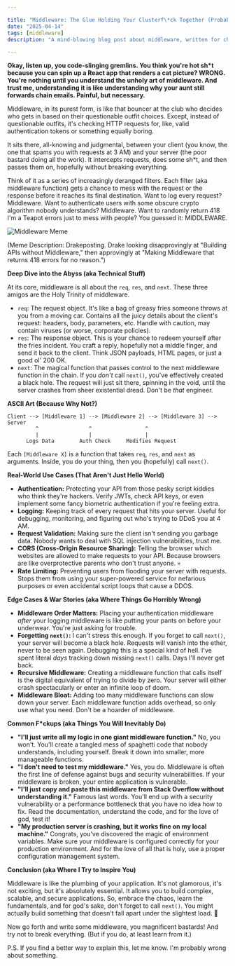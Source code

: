 ```yaml
---

title: "Middleware: The Glue Holding Your Clusterf\*ck Together (Probably)"
date: "2025-04-14"
tags: [middleware]
description: "A mind-blowing blog post about middleware, written for chaotic Gen Z engineers."

---
```


**Okay, listen up, you code-slinging gremlins. You think you're hot sh\*t because you can spin up a React app that renders a cat picture? WRONG. You're nothing until you understand the unholy art of middleware. And trust me, understanding it is like understanding why your aunt still forwards chain emails. Painful, but necessary.**

Middleware, in its purest form, is like that bouncer at the club who decides who gets in based on their questionable outfit choices. Except, instead of questionable outfits, it's checking HTTP requests for, like, valid authentication tokens or something equally boring.

It sits there, all-knowing and judgmental, between your client (you know, the one that spams you with requests at 3 AM) and your server (the poor bastard doing all the work). It intercepts requests, does some sh\*t, and then passes them on, hopefully without breaking everything.

Think of it as a series of increasingly deranged filters. Each filter (aka middleware function) gets a chance to mess with the request or the response before it reaches its final destination. Want to log every request? Middleware. Want to authenticate users with some obscure crypto algorithm nobody understands? Middleware. Want to randomly return 418 I'm a Teapot errors just to mess with people? You guessed it: MIDDLEWARE.

![Middleware Meme](https://i.imgflip.com/70q989.jpg)

(Meme Description: Drakeposting. Drake looking disapprovingly at "Building APIs without Middleware," then approvingly at "Making Middleware that returns 418 errors for no reason.")

**Deep Dive into the Abyss (aka Technical Stuff)**

At its core, middleware is all about the `req`, `res`, and `next`. These three amigos are the Holy Trinity of middleware.

*   `req`: The request object. It's like a bag of greasy fries someone throws at you from a moving car. Contains all the juicy details about the client's request: headers, body, parameters, etc. Handle with caution, may contain viruses (or worse, corporate policies).
*   `res`: The response object. This is your chance to redeem yourself after the fries incident. You craft a reply, hopefully not a middle finger, and send it back to the client. Think JSON payloads, HTML pages, or just a good ol' 200 OK.
*   `next`: The magical function that passes control to the next middleware function in the chain. If you *don't* call `next()`, you've effectively created a black hole. The request will just sit there, spinning in the void, until the server crashes from sheer existential dread. Don't be *that* engineer.

**ASCII Art (Because Why Not?)**

```
Client --> [Middleware 1] --> [Middleware 2] --> [Middleware 3] --> Server
         ^                ^                 ^
         |                |                 |
      Logs Data        Auth Check     Modifies Request
```

Each `[Middleware X]` is a function that takes `req`, `res`, and `next` as arguments. Inside, you do your thing, then you (hopefully) call `next()`.

**Real-World Use Cases (That Aren't Just Hello World)**

*   **Authentication:** Protecting your API from those pesky script kiddies who think they're hackers. Verify JWTs, check API keys, or even implement some fancy biometric authentication if you're feeling extra.
*   **Logging:** Keeping track of every request that hits your server. Useful for debugging, monitoring, and figuring out who's trying to DDoS you at 4 AM.
*   **Request Validation:** Making sure the client isn't sending you garbage data. Nobody wants to deal with SQL injection vulnerabilities, trust me.
*   **CORS (Cross-Origin Resource Sharing):** Telling the browser which websites are allowed to make requests to your API. Because browsers are like overprotective parents who don't trust anyone. 💀
*   **Rate Limiting:** Preventing users from flooding your server with requests. Stops them from using your super-powered service for nefarious purposes or even accidental script loops that cause a DDOS.

**Edge Cases & War Stories (aka Where Things Go Horribly Wrong)**

*   **Middleware Order Matters:** Placing your authentication middleware *after* your logging middleware is like putting your pants on before your underwear. You're just asking for trouble.
*   **Forgetting `next()`:** I can't stress this enough. If you forget to call `next()`, your server will become a black hole. Requests will vanish into the ether, never to be seen again. Debugging this is a special kind of hell. I've spent literal *days* tracking down missing `next()` calls. Days I'll never get back.
*   **Recursive Middleware:** Creating a middleware function that calls itself is the digital equivalent of trying to divide by zero. Your server will either crash spectacularly or enter an infinite loop of doom.
*   **Middleware Bloat:** Adding too many middleware functions can slow down your server. Each middleware function adds overhead, so only use what you need. Don't be a hoarder of middleware.

**Common F\*ckups (aka Things You Will Inevitably Do)**

*   **"I'll just write all my logic in one giant middleware function."** No, you won't. You'll create a tangled mess of spaghetti code that nobody understands, including yourself. Break it down into smaller, more manageable functions.
*   **"I don't need to test my middleware."** Yes, you do. Middleware is often the first line of defense against bugs and security vulnerabilities. If your middleware is broken, your entire application is vulnerable.
*   **"I'll just copy and paste this middleware from Stack Overflow without understanding it."** Famous last words. You'll end up with a security vulnerability or a performance bottleneck that you have no idea how to fix. Read the documentation, understand the code, and for the love of god, test it!
*   **"My production server is crashing, but it works fine on my local machine."** Congrats, you've discovered the magic of environment variables. Make sure your middleware is configured correctly for your production environment. And for the love of all that is holy, use a proper configuration management system.

**Conclusion (aka Where I Try to Inspire You)**

Middleware is like the plumbing of your application. It's not glamorous, it's not exciting, but it's absolutely essential. It allows you to build complex, scalable, and secure applications. So, embrace the chaos, learn the fundamentals, and for god's sake, don't forget to call `next()`. You might actually build something that doesn't fall apart under the slightest load. 🙏

Now go forth and write some middleware, you magnificent bastards! And try not to break everything. (But if you do, at least learn from it.)

P.S. If you find a better way to explain this, let me know. I'm probably wrong about something.
